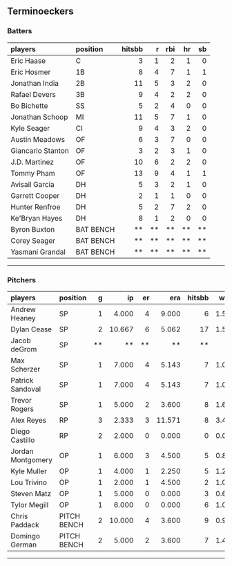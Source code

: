 ## Terminoeckers

### Batters

 
|players           |position  | hitsbb|  r| rbi| hr| sb| 
|:-----------------|:---------|------:|--:|---:|--:|--:| 
|Eric Haase        |C         |      3|  1|   2|  1|  0| 
|Eric Hosmer       |1B        |      8|  4|   7|  1|  1| 
|Jonathan India    |2B        |     11|  5|   3|  2|  0| 
|Rafael Devers     |3B        |      9|  4|   2|  2|  0| 
|Bo Bichette       |SS        |      5|  2|   4|  0|  0| 
|Jonathan Schoop   |MI        |     11|  5|   7|  1|  0| 
|Kyle Seager       |CI        |      9|  4|   3|  2|  0| 
|Austin Meadows    |OF        |      6|  3|   7|  0|  0| 
|Giancarlo Stanton |OF        |      3|  2|   3|  1|  0| 
|J.D. Martinez     |OF        |     10|  6|   2|  2|  0| 
|Tommy Pham        |OF        |     13|  9|   4|  1|  1| 
|Avisail Garcia    |DH        |      5|  3|   2|  1|  0| 
|Garrett Cooper    |DH        |      2|  1|   1|  0|  0| 
|Hunter Renfroe    |DH        |      5|  2|   7|  2|  0| 
|Ke'Bryan Hayes    |DH        |      8|  1|   2|  0|  0| 
|Byron Buxton      |BAT BENCH |     **| **|  **| **| **| 
|Corey Seager      |BAT BENCH |     **| **|  **| **| **| 
|Yasmani Grandal   |BAT BENCH |     **| **|  **| **| **| 


* * *

### Pitchers

 
|players           |position    |  g|     ip| er|    era| hitsbb|  whip| so|  w| sv| 
|:-----------------|:-----------|--:|------:|--:|------:|------:|-----:|--:|--:|--:| 
|Andrew Heaney     |SP          |  1|  4.000|  4|  9.000|      6| 1.500|  4|  0|  0| 
|Dylan Cease       |SP          |  2| 10.667|  6|  5.062|     17| 1.594| 15|  0|  0| 
|Jacob deGrom      |SP          | **|     **| **|     **|     **|    **| **| **| **| 
|Max Scherzer      |SP          |  1|  7.000|  4|  5.143|      7| 1.000|  8|  0|  0| 
|Patrick Sandoval  |SP          |  1|  7.000|  4|  5.143|      7| 1.000|  9|  0|  0| 
|Trevor Rogers     |SP          |  1|  5.000|  2|  3.600|      8| 1.600|  3|  0|  0| 
|Alex Reyes        |RP          |  3|  2.333|  3| 11.571|      8| 3.429|  2|  0|  2| 
|Diego Castillo    |RP          |  2|  2.000|  0|  0.000|      0| 0.000|  4|  0|  0| 
|Jordan Montgomery |OP          |  1|  6.000|  3|  4.500|      5| 0.833|  4|  0|  0| 
|Kyle Muller       |OP          |  1|  4.000|  1|  2.250|      5| 1.250|  3|  0|  0| 
|Lou Trivino       |OP          |  1|  2.000|  1|  4.500|      2| 1.000|  0|  0|  1| 
|Steven Matz       |OP          |  1|  5.000|  0|  0.000|      3| 0.600|  2|  1|  0| 
|Tylor Megill      |OP          |  1|  6.000|  0|  0.000|      6| 1.000|  2|  0|  0| 
|Chris Paddack     |PITCH BENCH |  2| 10.000|  4|  3.600|      9| 0.900|  3|  2|  0| 
|Domingo German    |PITCH BENCH |  2|  5.000|  2|  3.600|      7| 1.400|  5|  0|  0| 


* * *


